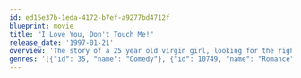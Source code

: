 ```yaml
---
id: ed15e37b-1eda-4172-b7ef-a9277bd4712f
blueprint: movie
title: "I Love You, Don't Touch Me!"
release_date: '1997-01-21'
overview: 'The story of a 25 year old virgin girl, looking for the right boyfriend, not realizing that "the one" has been next to her for many years.'
genres: '[{"id": 35, "name": "Comedy"}, {"id": 10749, "name": "Romance"}]'
---
```

